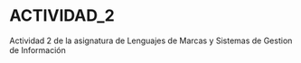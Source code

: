 # ACTIVIDAD_2
Actividad 2 de la asignatura de Lenguajes de Marcas y Sistemas de Gestion de Información
